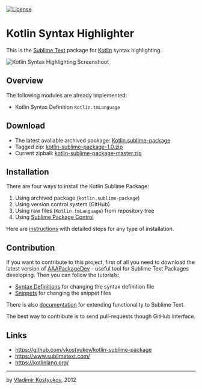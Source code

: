 [![License](https://img.shields.io/badge/License-Apache%202.0-blue.svg)](https://opensource.org/licenses/Apache-2.0)

Kotlin Syntax Highlighter
=============================

This is the [Sublime Text](https://www.sublimetext.com/) package for [Kotlin](https://kotlinlang.org/) syntax highlighting.

![Kotlin Syntax Highlighting Screenshoot](https://raw.github.com/vkostyukov/kotlin-sublime-package/master/scrot.png)

Overview
--------

The following modules are already implemented:

* Kotlin Syntax Definition <code>Kotlin.tmLanguage</code>

Download
--------

- The latest avaliable archived package: [Kotlin.sublime-package](https://github.com/downloads/vkostyukov/kotlin-sublime-package/Kotlin.sublime-package)
- Tagged zip: [kotlin-sublime-package-1.0.zip](https://github.com/vkostyukov/kotlin-sublime-package/archive/kotlin-sublime-package-1.0.zip)
- Current zipball: [kotlin-sublime-package-master.zip](https://github.com/vkostyukov/kotlin-sublime-package/archive/master.zip)

Installation
-----------

There are four ways to install the Kotlin Sublime Package:

1. Using archived package (<code>kotlin.sublime-package</code>)
2. Using version control system (GitHub)
3. Using raw files (<code>Kotlin.tmLanguage</code>) from repository tree
4. Using [Sublime Package Control](https://packagecontrol.io/packages/Kotlin)

Here are [instructions](http://docs.sublimetext.info/en/latest/extensibility/packages.html) with detailed steps for any type of installation.

Contribution
------------

If you want to contribute to this project, first of all you need to download the latest version of [AAAPackageDev](https://bitbucket.org/guillermooo/aaapackagedev) - useful tool for Sublime Text Packages developing.
Then you can follow the tutorials:

* [Syntax Definitions](http://docs.sublimetext.info/en/latest/extensibility/syntaxdefs.html) for changing the syntax definition file
* [Snippets](http://docs.sublimetext.info/en/latest/extensibility/snippets.html) for changing the snippet files

There is also [documentation](http://docs.sublimetext.info/en/latest/extensibility/extensibility.html) for extending functionality to Sublime Text.

The best way to contribute is to send pull-requests though GitHub interface.

Links
-----

* https://github.com/vkostyukov/kotlin-sublime-package
* https://www.sublimetext.com/
* https://kotlinlang.org/

----
by [Vladimir Kostyukov](http://vkostyukov.ru), 2012
